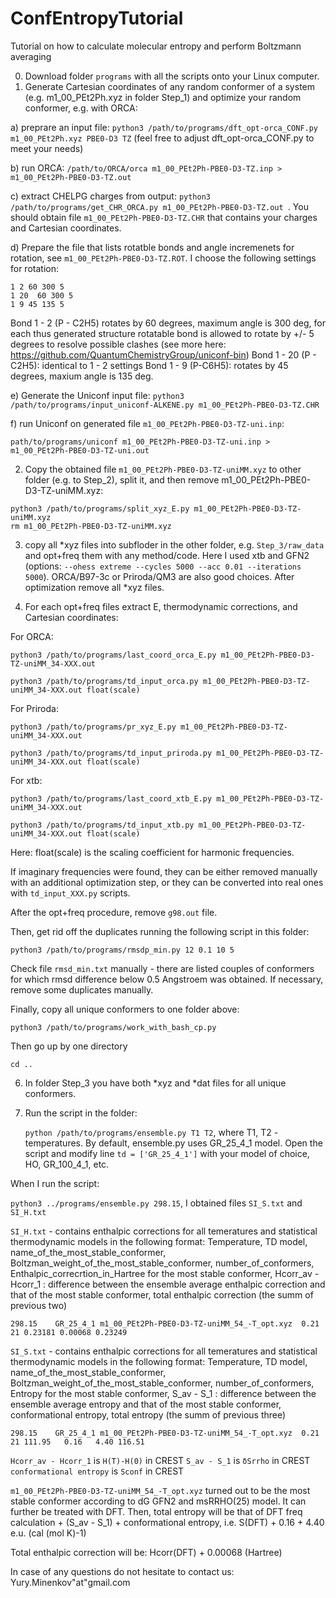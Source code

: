 # ConfEntropyTutorial
Tutorial on how to calculate molecular entropy and perform Boltzmann averaging

0) Download folder ```programs``` with all the scripts onto your Linux computer.
1) Generate Cartesian coordinates of any random conformer of a system (e.g. m1_00_PEt2Ph.xyz in folder Step_1) and optimize your random conformer, e.g. with ORCA:

a) preprare an input file: ```python3 /path/to/programs/dft_opt-orca_CONF.py m1_00_PEt2Ph.xyz PBE0-D3 TZ``` (feel free to adjust dft_opt-orca_CONF.py to meet your needs)

b) run ORCA: ```/path/to/ORCA/orca m1_00_PEt2Ph-PBE0-D3-TZ.inp > m1_00_PEt2Ph-PBE0-D3-TZ.out```

c) extract CHELPG charges from output: ```python3 /path/to/programs/get_CHR_ORCA.py m1_00_PEt2Ph-PBE0-D3-TZ.out ```. You should obtain file ```m1_00_PEt2Ph-PBE0-D3-TZ.CHR``` that contains your charges and Cartesian coordinates.

d) Prepare the file that lists rotatble bonds and angle incremenets for rotation, see ```m1_00_PEt2Ph-PBE0-D3-TZ.ROT```. I choose the following settings for rotation:
```
1 2 60 300 5
1 20  60 300 5
1 9 45 135 5
```
Bond 1 - 2 (P - C2H5) rotates by 60 degrees, maximum angle is 300 deg, for each thus generated structure rotatable bond is allowed to rotate by +/- 5 degrees to resolve possible clashes (see more here: https://github.com/QuantumChemistryGroup/uniconf-bin)
Bond 1 - 20 (P - C2H5): identical to 1 - 2 settings
Bond 1 - 9 (P-C6H5): rotates by 45 degrees, maxium angle is 135 deg.

e) Generate the Uniconf input file: ```python3 /path/to/programs/input_uniconf-ALKENE.py m1_00_PEt2Ph-PBE0-D3-TZ.CHR```

f) run Uniconf on generated file ```m1_00_PEt2Ph-PBE0-D3-TZ-uni.inp```:

```path/to/programs/uniconf m1_00_PEt2Ph-PBE0-D3-TZ-uni.inp > m1_00_PEt2Ph-PBE0-D3-TZ-uni.out```

2) Copy the obtained file ```m1_00_PEt2Ph-PBE0-D3-TZ-uniMM.xyz``` to other folder (e.g. to Step_2), split it, and then remove m1_00_PEt2Ph-PBE0-D3-TZ-uniMM.xyz:
```
python3 /path/to/programs/split_xyz_E.py m1_00_PEt2Ph-PBE0-D3-TZ-uniMM.xyz
rm m1_00_PEt2Ph-PBE0-D3-TZ-uniMM.xyz
```
3) copy all *xyz files into subfloder in the other folder, e.g. ```Step_3/raw_data``` and opt+freq them with any method/code. Here I used xtb and GFN2 (options: ```--ohess extreme --cycles 5000 --acc 0.01 --iterations 5000```). ORCA/B97-3c or Priroda/QM3 are also good choices. After optimization remove all *xyz files.

4) For each opt+freq files extract E, thermodynamic corrections, and Cartesian coordinates:

For ORCA:

```python3 /path/to/programs/last_coord_orca_E.py m1_00_PEt2Ph-PBE0-D3-TZ-uniMM_34-XXX.out```

```python3 /path/to/programs/td_input_orca.py m1_00_PEt2Ph-PBE0-D3-TZ-uniMM_34-XXX.out float(scale)```

For Priroda: 

```python3 /path/to/programs/pr_xyz_E.py m1_00_PEt2Ph-PBE0-D3-TZ-uniMM_34-XXX.out```

```python3 /path/to/programs/td_input_priroda.py m1_00_PEt2Ph-PBE0-D3-TZ-uniMM_34-XXX.out float(scale) ```

For xtb:

```python3 /path/to/programs/last_coord_xtb_E.py m1_00_PEt2Ph-PBE0-D3-TZ-uniMM_34-XXX.out```

```python3 /path/to/programs/td_input_xtb.py m1_00_PEt2Ph-PBE0-D3-TZ-uniMM_34-XXX.out float(scale) ```

Here: float(scale) is the scaling coefficient for harmonic frequencies.

If imaginary frequencies were found, they can be either removed manually with an additional optimization step, or they can be converted into real ones with ```td_input_XXX.py``` scripts.

After the opt+freq procedure, remove ```g98.out``` file.

Then, get rid off the duplicates running the following script in this folder:

```python3 /path/to/programs/rmsdp_min.py 12 0.1 10 5```

Check file ```rmsd_min.txt``` manually - there are listed couples of conformers for which rmsd difference below 0.5 Angstroem was obtained. If necessary, remove some duplicates manually.

Finally, copy all unique conformers to one folder above:

```python3 /path/to/programs/work_with_bash_cp.py ```

Then go up by one directory

```cd ..```

6) In folder Step_3 you have both *xyz and *dat files for all unique conformers.

7) Run the script in the folder:

   ```python /path/to/programs/ensemble.py T1 T2```, where T1, T2 - temperatures. By default, ensemble.py uses GR_25_4_1 model. Open the script and modify line ```td = ['GR_25_4_1']``` with your model of choice, HO, GR_100_4_1, etc. 

When I run the script:

```python3 ../programs/ensemble.py 298.15```, I obtained files ```SI_S.txt``` and ```SI_H.txt```

```SI_H.txt``` - contains enthalpic corrections for all temeratures and statistical thermodynamic models in the following format: Temperature, TD model, name_of_the_most_stable_conformer, Boltzman_weight_of_the_most_stable_conformer, number_of_conformers, Enthalpic_correcrtion_in_Hartree for the most stable conformer, Hcorr_av - Hcorr_1 : difference between the ensemble average enthalpic correction and that of the most stable conformer, total enthalpic correction (the summ of previous two)

```298.15    GR_25_4_1 m1_00_PEt2Ph-PBE0-D3-TZ-uniMM_54_-T_opt.xyz  0.21    21 0.23181 0.00068 0.23249```


```SI_S.txt``` - contains enthalpic corrections for all temeratures and statistical thermodynamic models in the following format: Temperature, TD model, name_of_the_most_stable_conformer, Boltzman_weight_of_the_most_stable_conformer, number_of_conformers, Entropy for the most stable conformer, S_av - S_1 : difference between the ensemble average entropy and that of the most stable conformer, conformational entropy, total entropy (the summ of previous three)

```298.15    GR_25_4_1 m1_00_PEt2Ph-PBE0-D3-TZ-uniMM_54_-T_opt.xyz  0.21    21 111.95   0.16   4.40 116.51```

```Hcorr_av - Hcorr_1``` is ```H(T)-H(0)``` in CREST
```S_av - S_1``` is ```δSrrho``` in CREST
```conformational entropy``` is ```Sconf``` in CREST

```m1_00_PEt2Ph-PBE0-D3-TZ-uniMM_54_-T_opt.xyz``` turned out to be the most stable conformer according to dG GFN2 and msRRHO(25) model. It can further be treated with DFT. Then, total entropy will be that of DFT freq calculation + (S_av - S_1) + conformational entropy, i.e. S(DFT) + 0.16 + 4.40 e.u. (cal (mol K)-1)

Total enthalpic correction will be: Hcorr(DFT) + 0.00068 (Hartree)

In case of any questions do not hesitate to contact us: Yury.Minenkov"at"gmail.com 

